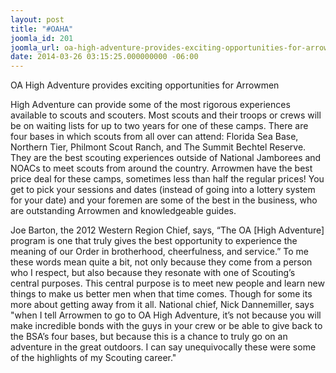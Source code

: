 ```yaml
---
layout: post
title: "#OAHA"
joomla_id: 201
joomla_url: oa-high-adventure-provides-exciting-opportunities-for-arrowmen
date: 2014-03-26 03:15:25.000000000 -06:00
---
```


OA High Adventure provides exciting opportunities for Arrowmen

<!--more-->


High Adventure can provide some of the most rigorous experiences available to scouts and scouters. Most scouts and their troops or crews will be on waiting lists for up to two years for one of these camps. There are four bases in which scouts from all over can attend: Florida Sea Base, Northern Tier, Philmont Scout Ranch, and The Summit Bechtel Reserve. They are the best scouting experiences outside of National Jamborees and NOACs to meet scouts from around the country. Arrowmen have the best price deal for these camps, sometimes less than half the regular prices! You get to pick your sessions and dates (instead of going into a lottery system for your date) and your foremen are some of the best in the business, who are outstanding Arrowmen and knowledgeable guides.

Joe Barton, the 2012 Western Region Chief, says, “The OA [High Adventure] program is one that truly gives the best opportunity to experience the meaning of our Order in brotherhood, cheerfulness, and service.” To me these words mean quite a bit, not only because they come from a person who I respect, but also because they resonate with one of Scouting’s central purposes. This central purpose is to meet new people and learn new things to make us better men when that time comes. Though for some its more about getting away from it all. National chief, Nick Dannemiller, says "when I tell Arrowmen to go to OA High Adventure, it’s not because you will make incredible bonds with the guys in your crew or be able to give back to the BSA’s four bases, but because this is a chance to truly go on an adventure in the great outdoors. I can say unequivocally these were some of the highlights of my Scouting career."